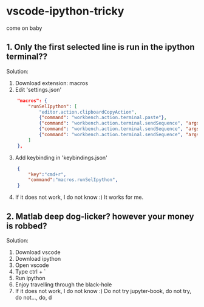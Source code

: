 # vscode-ipython-tricky
come on baby

## 1. Only the first selected line is run in the ipython terminal??
Solution:
1. Download extension: macros
2. Edit 'settings.json'
```json
    "macros": {
        "runSelIpython": [
            "editor.action.clipboardCopyAction",
            {"command": "workbench.action.terminal.paste"},
            {"command": "workbench.action.terminal.sendSequence", "args": {"text": "\u000d"}},
            {"command": "workbench.action.terminal.sendSequence", "args": {"text": "\u000d"}},
            {"command": "workbench.action.terminal.sendSequence", "args": {"text": "\u000d"}},
        ]
    },
```
3. Add keybinding in 'keybindings.json'
```json
    {
        "key":"cmd+r",
        "command":"macros.runSelIpython",
    }
```
4. If it does not work, I do not know :) 
   It works for me.

## 2. Matlab deep dog-licker? however your money is robbed?
Solution:
1. Download vscode
2. Download ipython
3. Open vscode 
4. Type ctrl + ` 
5. Run ipython
6. Enjoy travelling through the black-hole
7. If it does not work, I do not know :) 
   Do not try jupyter-book, do not try, do not..., do, d
